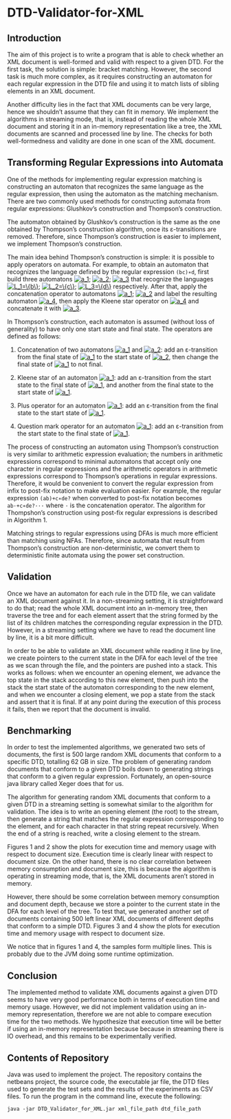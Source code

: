 # DTD-Validator-for-XML

## Introduction

The aim of this project is to write a program that is able to check whether an XML document is well-formed and valid with respect to a given DTD. For the first task, the solution is simple: bracket matching. However, the second task is much more complex, as it requires constructing an automaton for each regular expression in the DTD file and using it to match lists of sibling elements in an XML document.

Another difficulty lies in the fact that XML documents can be very large, hence we shouldn’t assume that they can fit in memory. We implement the algorithms in streaming mode, that is, instead of reading the whole XML document and storing it in an in-memory representation like a tree, the XML documents are scanned and processed line by line. The checks for both well-formedness and validity are done in one scan of the XML document.

## Transforming Regular Expressions into Automata

One of the methods for implementing regular expression matching is constructing an automaton that recognizes the same language as the regular expression, then using the automaton as the matching mechanism. There are two commonly used methods for constructing automata from regular expressions: Glushkov’s construction and Thompson’s construction.

The automaton obtained by Glushkov’s construction is the same as the one obtained by Thompson’s construction algorithm, once its ε-transitions are removed. Therefore, since Thompson’s construction is easier to implement, we implement Thompson’s construction.

The main idea behind Thompson’s construction is simple: it is possible to apply operators on automata. For example, to obtain an automaton that recognizes the language defined by the regular expression `(bc)∗d`, first build three automatons <a href="https://www.codecogs.com/eqnedit.php?latex=a_1" target="_blank"><img src="https://latex.codecogs.com/gif.latex?a_1" title="a_1" /></a>; <a href="https://www.codecogs.com/eqnedit.php?latex=a_2" target="_blank"><img src="https://latex.codecogs.com/gif.latex?a_2" title="a_2" /></a>; <a href="https://www.codecogs.com/eqnedit.php?latex=a_3" target="_blank"><img src="https://latex.codecogs.com/gif.latex?a_3" title="a_3" /></a> that recognize the languages <a href="https://www.codecogs.com/eqnedit.php?latex=L_1=\{b\}" target="_blank"><img src="https://latex.codecogs.com/gif.latex?L_1=\{b\}" title="L_1=\{b\}" /></a>; <a href="https://www.codecogs.com/eqnedit.php?latex=L_2=\{c\}" target="_blank"><img src="https://latex.codecogs.com/gif.latex?L_2=\{c\}" title="L_2=\{c\}" /></a>; <a href="https://www.codecogs.com/eqnedit.php?latex=L_3=\{d\}" target="_blank"><img src="https://latex.codecogs.com/gif.latex?L_3=\{d\}" title="L_3=\{d\}" /></a> respectively. After that, apply the concatenation operator to automatons <a href="https://www.codecogs.com/eqnedit.php?latex=a_1" target="_blank"><img src="https://latex.codecogs.com/gif.latex?a_1" title="a_1" /></a>; <a href="https://www.codecogs.com/eqnedit.php?latex=a_2" target="_blank"><img src="https://latex.codecogs.com/gif.latex?a_2" title="a_2" /></a> and label the resulting automaton <a href="https://www.codecogs.com/eqnedit.php?latex=a_4" target="_blank"><img src="https://latex.codecogs.com/gif.latex?a_4" title="a_4" /></a>, then apply the Kleene star operator on <a href="https://www.codecogs.com/eqnedit.php?latex=a_4" target="_blank"><img src="https://latex.codecogs.com/gif.latex?a_4" title="a_4" /></a> and concatenate it with <a href="https://www.codecogs.com/eqnedit.php?latex=a_3" target="_blank"><img src="https://latex.codecogs.com/gif.latex?a_3" title="a_3" /></a>.

In Thompson’s construction, each automaton is assumed (without loss of generality) to have only one start state and final state. The operators are defined as follows:

1. Concatenation of two automatons <a href="https://www.codecogs.com/eqnedit.php?latex=a_1" target="_blank"><img src="https://latex.codecogs.com/gif.latex?a_1" title="a_1" /></a> and <a href="https://www.codecogs.com/eqnedit.php?latex=a_2" target="_blank"><img src="https://latex.codecogs.com/gif.latex?a_2" title="a_2" /></a>: add an ε-transition from the final state of <a href="https://www.codecogs.com/eqnedit.php?latex=a_1" target="_blank"><img src="https://latex.codecogs.com/gif.latex?a_1" title="a_1" /></a> to the start state of <a href="https://www.codecogs.com/eqnedit.php?latex=a_2" target="_blank"><img src="https://latex.codecogs.com/gif.latex?a_2" title="a_2" /></a>, then change the final state of <a href="https://www.codecogs.com/eqnedit.php?latex=a_1" target="_blank"><img src="https://latex.codecogs.com/gif.latex?a_1" title="a_1" /></a> to not final.

2. Kleene star of an automaton <a href="https://www.codecogs.com/eqnedit.php?latex=a_1" target="_blank"><img src="https://latex.codecogs.com/gif.latex?a_1" title="a_1" /></a>: add an ε-transition from the start state to the final state of <a href="https://www.codecogs.com/eqnedit.php?latex=a_1" target="_blank"><img src="https://latex.codecogs.com/gif.latex?a_1" title="a_1" /></a>, and another from the final state to the start state of <a href="https://www.codecogs.com/eqnedit.php?latex=a_1" target="_blank"><img src="https://latex.codecogs.com/gif.latex?a_1" title="a_1" /></a>.

3. Plus operator for an automaton <a href="https://www.codecogs.com/eqnedit.php?latex=a_1" target="_blank"><img src="https://latex.codecogs.com/gif.latex?a_1" title="a_1" /></a>: add an ε-transition from the final state to the start state of <a href="https://www.codecogs.com/eqnedit.php?latex=a_1" target="_blank"><img src="https://latex.codecogs.com/gif.latex?a_1" title="a_1" /></a>.

4. Question mark operator for an automaton <a href="https://www.codecogs.com/eqnedit.php?latex=a_1" target="_blank"><img src="https://latex.codecogs.com/gif.latex?a_1" title="a_1" /></a>: add an ε-transition from the start state to the final state of <a href="https://www.codecogs.com/eqnedit.php?latex=a_1" target="_blank"><img src="https://latex.codecogs.com/gif.latex?a_1" title="a_1" /></a>.

The process of constructing an automaton using Thompson’s construction is very similar to arithmetic expression evaluation; the numbers in arithmetic expressions correspond to minimal automatons that accept only one character in regular expressions and the arithmetic operators in arithmetic expressions correspond to Thompson’s operations in regular expressions. Therefore, it would be convenient to convert the regular expression from infix to post-fix notation to make evaluation easier. For example, the regular expression `(ab)+c∗de?` when converted to post-fix notation becomes `ab·+c∗de?···` where `·` is the concatenation operator. The algorithm for Thompshon’s construction using post-fix regular expressions is described in Algorithm 1.

Matching strings to regular expressions using DFAs is much more efficient than matching using NFAs. Therefore, since automata that result from Thompson’s construction are non-deterministic, we convert them to deterministic finite automata using the power set construction.

## Validation

Once we have an automaton for each rule in the DTD file, we can validate an XML document against it. In a non-streaming setting, it is straightforward to do that; read the whole XML document into an in-memory tree, then traverse the tree and for each element assert that the string formed by the list of its children matches the corresponding regular expression in the DTD. However, in a streaming setting where we have to read the document line by line, it is a bit more difficult.

In order to be able to validate an XML document while reading it line by line, we create pointers to the current state in the DFA for each level of the tree as we scan through the file, and the pointers are pushed into a stack. This works as follows: when we encounter an opening element, we advance the top state in the stack according to this new element, then push into the stack the start state of the automaton corresponding to the new element, and when we encounter a closing element, we pop a state from the stack and assert that it is final. If at any point during the execution of this process it fails, then we report that the document is invalid.

## Benchmarking

In order to test the implemented algorithms, we generated two sets of documents, the first is 500 large random XML documents that conform to a specific DTD, totalling 62 GB in size. The problem of generating random documents that conform to a given DTD boils down to generating strings that conform to a given regular expression. Fortunately, an open-source java library called Xeger does that for us.

The algorithm for generating random XML documents that conform to a given DTD in a streaming setting is somewhat similar to the algorithm for validation. The idea is to write an opening element (the root) to the stream, then generate a string that matches the regular expression corresponding to the element, and for each character in that string repeat recursively. When the end of a string is reached, write a closing element to the stream.

Figures 1 and 2 show the plots for execution time and memory usage with respect to document size. Execution time is clearly linear with respect to document size. On the other hand, there is no clear correlation between memory consumption and document size, this is because the algorithm is operating in streaming mode, that is, the XML documents aren’t stored in memory.

However, there should be some correlation between memory consumption and document depth, because we store a pointer to the current state in the DFA for each level of the tree. To test that, we generated another set of documents containing 500 left linear XML documents of different depths that conform to a simple DTD. Figures 3 and 4 show the plots for execution time and memory usage with respect to document size.

We notice that in figures 1 and 4, the samples form multiple lines. This is probably due to the JVM doing some runtime optimization.

## Conclusion

The implemented method to validate XML documents against a given DTD seems to have very good performance both in terms of execution time and memory usage. However, we did not implement validation using an in-memory representation, therefore we are not able to compare execution time for the two methods. We hypothesize that execution time will be better if using an in-memory representation because because in streaming there is IO overhead, and this remains to be experimentally verified.

## Contents of Repository

Java was used to implement the project. The repository contains the netbeans project, the source code, the executable jar file, the DTD files used to generate the test sets and the results of the experiments as CSV files. To run the program in the command line, execute the following:

`java -jar DTD_Validator_for_XML.jar xml_file_path dtd_file_path`
